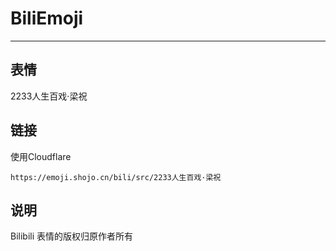 # BiliEmoji
---
## 表情
2233人生百戏·梁祝
## 链接
使用Cloudflare
```
https://emoji.shojo.cn/bili/src/2233人生百戏·梁祝
```
## 说明
Bilibili 表情的版权归原作者所有
